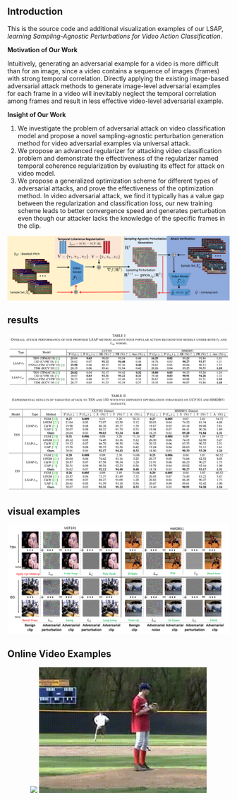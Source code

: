 <!-- # Learning Sampling-Agnostic Perturbation for Video Action Classification -->

## Introduction

This is the source code and additional visualization examples of our LSAP, *learning Sampling-Agnostic Perturbations for Video Action Classification*.

**Motivation of Our Work**
<!-- Adversarial attack mainly focus on static image, but dose not deal with temporal varying inputs. An explict analysis of adversarial attack of temporal varying input on video undersatnding is still missing. Here, we attempt to investigate what properties are significant to generating adversarial examples for temporal varying inputs like video. The reason why we needed to generated unversarial perturbatio for a given video is that traditional adversarial attack methods only generate perturbation for a specific input, while a video recognition model can classify a video with any fixed input clips because of the inherent pattern distributed in the whole video. Therefore, the perturbations of videos should be valiable for any clips with different sampling strategy. -->
Intuitively, generating an adversarial example for a video is more difficult than for an image, since a video contains a sequence of images (frames) with strong temporal correlation. Directly applying the existing image-based adversarial attack methods to generate image-level adversarial examples for each frame in a video will inevitably neglect the  temporal correlation among frames and result in less effective video-level adversarial example.


**Insight of Our Work**

1. We investigate the problem of adversarial attack on video classification model and propose a novel sampling-agnostic perturbation generation method for video adversarial examples via universal attack.
2. We propose an advanced regularizer  for attacking video classification problem and demonstrate the effectiveness of the regularizer named temporal coherence regularization by evaluating its effect for attack on video model.
3. We propose a generalized optimization scheme for different types of adversarial attacks, and prove the effectiveness of the optimization method. In video adversarial attack, we find it typically has a value gap between the regularization and classification loss, our new training scheme leads to better convergence speed and generates perturbation even though our attacker lacks the knowledge of the specific frames in the clip.
   
![framework](https://github.com/zhang-jr/LSAP/blob/master/img/framework.png)

## results

![result_model](https://github.com/zhang-jr/LSAP/blob/master/img/result_model.png)

![overall_result](https://github.com/zhang-jr/LSAP/blob/master/img/overall_result.png)


## visual examples
![visu_example](https://github.com/zhang-jr/LSAP/blob/master/img/visu_example.png)

## Online Video Examples
<div align="center">
  <img src="https://github.com/zhang-jr/LSAP/blob/master/img/online_demo_1.gif" width="380px" /> <img src="https://github.com/zhang-jr/LSAP/blob/master/img/online_demo_2.gif" width="380px" />
</div>
